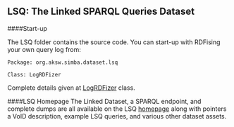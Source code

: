 ## LSQ: The Linked SPARQL Queries Dataset

####Start-up

The LSQ folder contains the source code. You can start-up with RDFising your own query log from:

```
Package: org.aksw.simba.dataset.lsq

Class: LogRDFizer

```
Complete details given at [LogRDFizer](https://github.com/AKSW/LSQ/blob/gh-pages/LSQ/src/org/aksw/simba/dataset/lsq/LogRDFizer.java) class.

####LSQ Homepage 
The Linked Dataset, a SPARQL endpoint, and complete dumps are all available on the LSQ [homepage](http://aksw.github.io/LSQ/) along with pointers a VoID description, example LSQ queries, and various other dataset assets.

